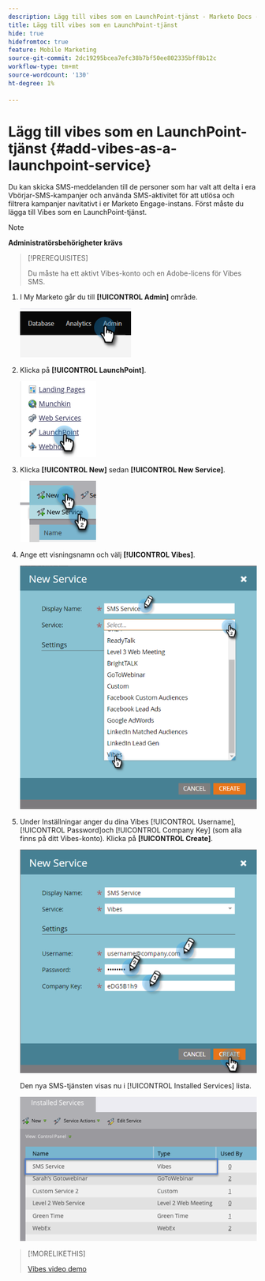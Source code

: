 ```yaml
---
description: Lägg till vibes som en LaunchPoint-tjänst - Marketo Docs - Produktdokumentation
title: Lägg till vibes som en LaunchPoint-tjänst
hide: true
hidefromtoc: true
feature: Mobile Marketing
source-git-commit: 2dc19295bcea7efc38b7bf50ee802335bff8b12c
workflow-type: tm+mt
source-wordcount: '130'
ht-degree: 1%

---
```


# Lägg till vibes som en LaunchPoint-tjänst {#add-vibes-as-a-launchpoint-service}

Du kan skicka SMS-meddelanden till de personer som har valt att delta i era Vbörjar-SMS-kampanjer och använda SMS-aktivitet för att utlösa och filtrera kampanjer navitativt i er Marketo Engage-instans. Först måste du lägga till Vibes som en LaunchPoint-tjänst.

>[!NOTE]
>
>**Administratörsbehörigheter krävs**

>[!PREREQUISITES]
>
>Du måste ha ett aktivt Vibes-konto och en Adobe-licens för Vibes SMS.

1. I My Marketo går du till **[!UICONTROL Admin]** område.

   ![](assets/add-vibes-as-a-launchpoint-service-1.png)

1. Klicka på **[!UICONTROL LaunchPoint]**.

   ![](assets/add-vibes-as-a-launchpoint-service-2.png)

1. Klicka **[!UICONTROL New]** sedan **[!UICONTROL New Service]**.

   ![](assets/add-vibes-as-a-launchpoint-service-3.png)

1. Ange ett visningsnamn och välj **[!UICONTROL Vibes]**.

   ![](assets/add-vibes-as-a-launchpoint-service-4.png)

1. Under Inställningar anger du dina Vibes [!UICONTROL Username], [!UICONTROL Password]och [!UICONTROL Company Key] (som alla finns på ditt Vibes-konto). Klicka på **[!UICONTROL Create]**.

   ![](assets/add-vibes-as-a-launchpoint-service-5.png)

   Den nya SMS-tjänsten visas nu i [!UICONTROL Installed Services] lista.

   ![](assets/add-vibes-as-a-launchpoint-service-6.png)

>[!MORELIKETHIS]
>
>[Vibes video demo](https://vimeo.com/215233767/1ed136adbc)
